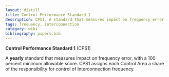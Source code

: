 ```yaml
---
layout: distill
title: Control Performance Standard 1
description: CPS1. A standard that measures impact on frequency error
tags: frequency, interconnection
category: wiki
bibliography: papers.bib
---
```


**Control Performance Standard 1** (CPS1) <d-cite key="nerc2021balancing"></d-cite>

A **yearly** standard that measures impact on frequency error, with a 100 percent minimum allowable score. CPS1 assigns each Control Area a share of the responsibility for control of Interconnection frequency.
